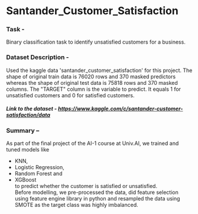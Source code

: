 # Santander_Customer_Satisfaction

### Task - 
Binary classification task to identify unsatisfied customers for a business. 

### Dataset Description - 
Used the kaggle data 'santander_customer_satisfaction' for this project. The shape of original train data is 76020 rows and 370 masked predictors whereas the shape of original test data is 75818 rows and 370 masked columns. The "TARGET" column is the variable to predict. It equals 1 for unsatisfied customers and 0 for satisfied customers.
##### Link to the dataset - https://www.kaggle.com/c/santander-customer-satisfaction/data

### Summary – 
As part of the final project of the AI-1 course at Univ.AI, we trained and tuned models like 
<ul>
<li>KNN,
<li>Logistic Regression, 
<li>Random Forest and
<li>XGBoost <br>
to predict whether the customer is satisfied or unsatisfied.  <br>
Before modelling, we pre-processed the data, did feature selection using feature engine library in python and resampled the data using SMOTE as the target class was highly imbalanced.
